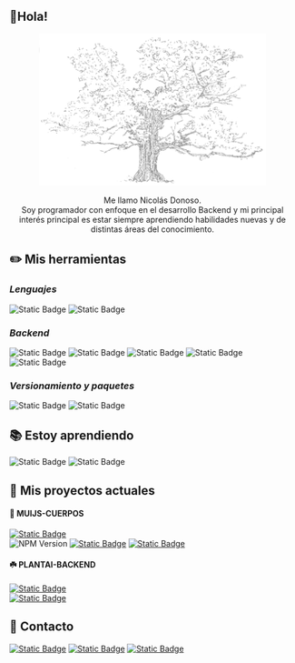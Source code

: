 ## 🌱Hola! 

<p align="center">
<a href="https://www.instagram.com/nicosodonoso/"><img src="./img/P07.png" width=400 alt="mui.js" /></a>
</p>
<p align="center">
Me llamo Nicolás Donoso. <br>Soy programador con enfoque en el desarrollo Backend y mi principal interés principal es estar siempre aprendiendo habilidades nuevas y de distintas áreas del conocimiento. 
</p>

## ✏️ Mis herramientas

### _Lenguajes_
![Static Badge](https://img.shields.io/badge/typescript-252525?style=for-the-badge&logo=typescript) <!-- ts -->
![Static Badge](https://img.shields.io/badge/javascript-252525?style=for-the-badge&logo=javascript)<!-- js -->   

### _Backend_
![Static Badge](https://img.shields.io/badge/node.js-497922?style=for-the-badge&logo=node.js&logoColor=white)<!-- node --> 
![Static Badge](https://img.shields.io/badge/nestjs-b60000?style=for-the-badge&logo=nestjs&logoColor=white)<!-- nestjs -->
![Static Badge](https://img.shields.io/badge/mysql-1b6179?style=for-the-badge&logo=mysql&logoColor=white)<!-- mysql -->
![Static Badge](https://img.shields.io/badge/mongodb-1b792c?style=for-the-badge&logo=mongodb&logoColor=white)<!-- mongo -->
![Static Badge](https://img.shields.io/badge/docker-1b3679?style=for-the-badge&logo=docker&logoColor=white)<!-- docker -->

### _Versionamiento y paquetes_
![Static Badge](https://img.shields.io/badge/github-252525?style=for-the-badge&logo=github&logoColor=white)<!-- github -->
![Static Badge](https://img.shields.io/badge/npm-dcdcdc?style=for-the-badge&logo=npm&logoColor=black)<!-- npm -->

## 📚 Estoy aprendiendo
![Static Badge](https://img.shields.io/badge/python-252525?style=for-the-badge&logo=python)<!-- python -->
![Static Badge](https://img.shields.io/badge/angular-firebrick?style=for-the-badge&logo=angular&logoColor=white)<!-- angular -->

## 🔹 Mis proyectos actuales

#### 🎐 MUIJS-CUERPOS
[![Static Badge](https://img.shields.io/badge/muijs--cuerpos-239496?style=for-the-badge)](http://54.160.132.98)   
![NPM Version](https://img.shields.io/npm/v/muijs-cuerpos?style=flat-square)
[![Static Badge](https://img.shields.io/badge/repositorio-252525?style=flat-square&logo=github&logoColor=white)](https://github.com/muinicomuiser/muijs-cuerpos#readme)
[![Static Badge](https://img.shields.io/badge/npm-252525?style=flat-square&logo=npm&logoColor=white)](https://www.npmjs.com/package/muijs-cuerpos)
#### ☘️ PLANTAI-BACKEND
[![Static Badge](https://img.shields.io/badge/plantai-003363?style=for-the-badge)](http://52.15.197.28)   
[![Static Badge](https://img.shields.io/badge/repositorio-252525?style=flat-square&logo=github&logoColor=white)](https://github.com/Cotiledon-TI/PlantAI-Backend#readme)
## 💬 Contacto
[![Static Badge](https://img.shields.io/badge/correo-beige?style=for-the-badge&logo=gmail&logoColor=darkred)](mailto:nicodoneg@gmail.com)
[![Static Badge](https://img.shields.io/badge/linkedin-2187ad?style=for-the-badge&logo=linkedin)](https://www.linkedin.com/in/nicolás-donoso-b03667184/) 
[![Static Badge](https://img.shields.io/badge/instagram-c03636?style=for-the-badge&logo=instagram&logoColor=white&logoSize=auto)](https://www.instagram.com/niconicodonoso) 










<!--
**muinicomuiser/muinicomuiser** is a ✨ _special_ ✨ repository because its `README.md` (this file) appears on your GitHub profile.

Here are some ideas to get you started:

- 🔭 I’m currently working on ...
- 🌱 I’m currently learning ...
- 👯 I’m looking to collaborate on ...
- 🤔 I’m looking for help with ...
- 💬 Ask me about ...
- 📫 How to reach me: ...
- 😄 Pronouns: ...
- ⚡ Fun fact: ...
-->
